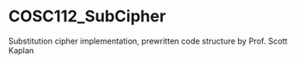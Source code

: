# COSC112_SubCipher
Substitution cipher implementation, prewritten code structure by Prof. Scott Kaplan 
